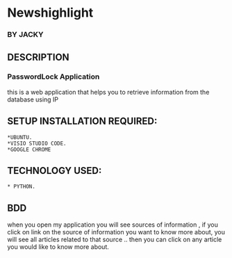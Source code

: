 # Newshighlight
### BY **JACKY**
## DESCRIPTION
### PasswordLock Application
this is a web application that helps you to retrieve information from the database using IP


## SETUP INSTALLATION REQUIRED:

	*UBUNTU.
	*VISIO STUDIO CODE.	
    *GOOGLE CHROME
## TECHNOLOGY USED:
    * PYTHON.
   
## BDD
   when you open my application you will see sources of information , if you click on link on the source of information you want to know more about, you will see all articles related to that source .. then you can click on any article you would like to know more about.
